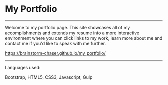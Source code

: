 <h1>My Portfolio</h1>
<hr large>

Welcome to my portfolio page. This site showcases all of my accomplishments and extends my resume into a more interactive environment where you can click links to my work, learn more about me and contact me if you'd like to speak with me further.

https://brainstorm-chaser.github.io/my_portfolio/

<hr large>

Languages used:

Bootstrap, HTML5, CSS3, Javascript, Gulp
